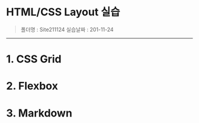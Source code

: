 # HTML/CSS Layout 실습
> 폴더명 : Site211124
> 실습날짜 : 201-11-24
---
# 1. CSS Grid

# 2. Flexbox

# 3. Markdown

